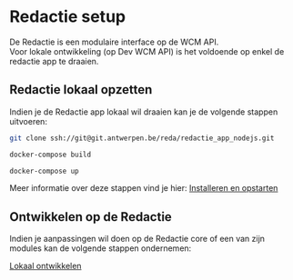 # Redactie setup

De Redactie is een modulaire interface op de WCM API.\
Voor lokale ontwikkeling (op Dev WCM API) is het voldoende op enkel de redactie app te draaien.

## Redactie lokaal opzetten
Indien je de Redactie app lokaal wil draaien kan je de volgende stappen uitvoeren:

```bash
git clone ssh://git@git.antwerpen.be/reda/redactie_app_nodejs.git
```
```bash
docker-compose build
```
```bash
docker-compose up
```

Meer informatie over deze stappen vind je hier: [Installeren en opstarten](/content/redactie-setup.md)

## Ontwikkelen op de Redactie
Indien je aanpassingen wil doen op de Redactie core of een van zijn modules kan de volgende stappen ondernemen:

[Lokaal ontwikkelen](/content/redactie-dev-setup.md)
